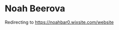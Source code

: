# Noah Beerova

Redirecting to https://noahbar0.wixsite.com/website

<meta http-equiv="refresh" content="2;url=https://noahbar0.wixsite.com/website" />
